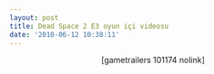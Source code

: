 ```yaml
---
layout: post
title: Dead Space 2 E3 oyun içi videosu
date: '2010-06-12 10:38:11'
---
```


<p style="text-align: center;">[gametrailers 101174 nolink]</p>
